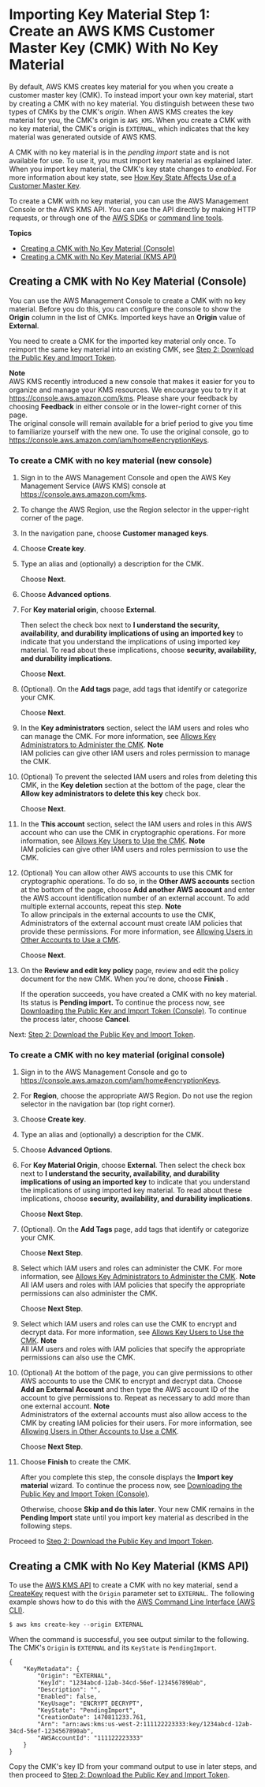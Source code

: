 # Importing Key Material Step 1: Create an AWS KMS Customer Master Key \(CMK\) With No Key Material<a name="importing-keys-create-cmk"></a>

By default, AWS KMS creates key material for you when you create a customer master key \(CMK\)\. To instead import your own key material, start by creating a CMK with no key material\. You distinguish between these two types of CMKs by the CMK's *origin*\. When AWS KMS creates the key material for you, the CMK's origin is `AWS_KMS`\. When you create a CMK with no key material, the CMK's origin is `EXTERNAL`, which indicates that the key material was generated outside of AWS KMS\.

A CMK with no key material is in the *pending import* state and is not available for use\. To use it, you must import key material as explained later\. When you import key material, the CMK's key state changes to *enabled*\. For more information about key state, see [How Key State Affects Use of a Customer Master Key](key-state.md)\.

To create a CMK with no key material, you can use the AWS Management Console or the AWS KMS API\. You can use the API directly by making HTTP requests, or through one of the [AWS SDKs](https://aws.amazon.com/tools/#sdk) or [command line tools](https://aws.amazon.com/tools/#cli)\.

**Topics**
+ [Creating a CMK with No Key Material \(Console\)](#importing-keys-create-cmk-console)
+ [Creating a CMK with No Key Material \(KMS API\)](#importing-keys-create-cmk-api)

## Creating a CMK with No Key Material \(Console\)<a name="importing-keys-create-cmk-console"></a>

You can use the AWS Management Console to create a CMK with no key material\. Before you do this, you can configure the console to show the **Origin** column in the list of CMKs\. Imported keys have an **Origin** value of **External**\.

You need to create a CMK for the imported key material only once\. To reimport the same key material into an existing CMK, see [Step 2: Download the Public Key and Import Token](importing-keys-get-public-key-and-token.md)\.

**Note**  
AWS KMS recently introduced a new console that makes it easier for you to organize and manage your KMS resources\. We encourage you to try it at [https://console\.aws\.amazon\.com/kms](https://console.aws.amazon.com/kms)\. Please share your feedback by choosing **Feedback** in either console or in the lower\-right corner of this page\.  
The original console will remain available for a brief period to give you time to familiarize yourself with the new one\. To use the original console, go to [https://console\.aws\.amazon\.com/iam/home\#encryptionKeys](https://console.aws.amazon.com/iam/home#encryptionKeys)\.

### To create a CMK with no key material \(new console\)<a name="import-keys-kms-console"></a>

1. Sign in to the AWS Management Console and open the AWS Key Management Service \(AWS KMS\) console at [https://console\.aws\.amazon\.com/kms](https://console.aws.amazon.com/kms)\.

1. To change the AWS Region, use the Region selector in the upper\-right corner of the page\.

1. In the navigation pane, choose **Customer managed keys**\.

1. Choose **Create key**\.

1. Type an alias and \(optionally\) a description for the CMK\. 

   Choose **Next**\.

1. Choose **Advanced options**\.

1. For **Key material origin**, choose **External**\. 

   Then select the check box next to **I understand the security, availability, and durability implications of using an imported key** to indicate that you understand the implications of using imported key material\. To read about these implications, choose **security, availability, and durability implications**\.

   Choose **Next**\.

1. \(Optional\)\. On the **Add tags** page, add tags that identify or categorize your CMK\. 

   Choose **Next**\.

1. In the **Key administrators** section, select the IAM users and roles who can manage the CMK\. For more information, see [Allows Key Administrators to Administer the CMK](key-policies.md#key-policy-default-allow-administrators)\. 
**Note**  
IAM policies can give other IAM users and roles permission to manage the CMK\.

1. \(Optional\) To prevent the selected IAM users and roles from deleting this CMK, in the **Key deletion** section at the bottom of the page, clear the **Allow key administrators to delete this key** check box\.

   Choose **Next**\.

1. In the **This account** section, select the IAM users and roles in this AWS account who can use the CMK in cryptographic operations\. For more information, see [Allows Key Users to Use the CMK](key-policies.md#key-policy-default-allow-users)\.
**Note**  
IAM policies can give other IAM users and roles permission to use the CMK\.

1. \(Optional\) You can allow other AWS accounts to use this CMK for cryptographic operations\. To do so, in the **Other AWS accounts** section at the bottom of the page, choose **Add another AWS account** and enter the AWS account identification number of an external account\. To add multiple external accounts, repeat this step\.
**Note**  
To allow principals in the external accounts to use the CMK, Administrators of the external account must create IAM policies that provide these permissions\. For more information, see [Allowing Users in Other Accounts to Use a CMK](key-policy-modifying-external-accounts.md)\.

   Choose **Next**\.

1. On the **Review and edit key policy** page, review and edit the policy document for the new CMK\. When you're done, choose **Finish** \.

   If the operation succeeds, you have created a CMK with no key material\. Its status is **Pending import\.** To continue the process now, see [Downloading the Public Key and Import Token \(Console\)](importing-keys-get-public-key-and-token.md#importing-keys-get-public-key-and-token-console)\. To continue the process later, choose **Cancel**\.

Next: [Step 2: Download the Public Key and Import Token](importing-keys-get-public-key-and-token.md)\.

### To create a CMK with no key material \(original console\)<a name="import-keys-iam-console"></a>

1. Sign in to the AWS Management Console and go to [https://console\.aws\.amazon\.com/iam/home\#encryptionKeys](https://console.aws.amazon.com/iam/home#encryptionKeys)\.

1. For **Region**, choose the appropriate AWS Region\. Do not use the region selector in the navigation bar \(top right corner\)\.

1. Choose **Create key**\.

1. Type an alias and \(optionally\) a description for the CMK\.

1. Choose **Advanced Options**\.

1. For **Key Material Origin**, choose **External**\. Then select the check box next to **I understand the security, availability, and durability implications of using an imported key** to indicate that you understand the implications of using imported key material\. To read about these implications, choose **security, availability, and durability implications**\.

   Choose **Next Step**\.

1. \(Optional\)\. On the **Add Tags** page, add tags that identify or categorize your CMK\. 

   Choose **Next Step**\.

1. Select which IAM users and roles can administer the CMK\. For more information, see [Allows Key Administrators to Administer the CMK](key-policies.md#key-policy-default-allow-administrators)\.
**Note**  
All IAM users and roles with IAM policies that specify the appropriate permissions can also administer the CMK\.

   Choose **Next Step**\.

1. Select which IAM users and roles can use the CMK to encrypt and decrypt data\. For more information, see [Allows Key Users to Use the CMK](key-policies.md#key-policy-default-allow-users)\.
**Note**  
All IAM users and roles with IAM policies that specify the appropriate permissions can also use the CMK\.

1. \(Optional\) At the bottom of the page, you can give permissions to other AWS accounts to use the CMK to encrypt and decrypt data\. Choose **Add an External Account** and then type the AWS account ID of the account to give permissions to\. Repeat as necessary to add more than one external account\.
**Note**  
Administrators of the external accounts must also allow access to the CMK by creating IAM policies for their users\. For more information, see [Allowing Users in Other Accounts to Use a CMK](key-policy-modifying-external-accounts.md)\.

   Choose **Next Step**\.

1. Choose **Finish** to create the CMK\.

   After you complete this step, the console displays the **Import key material** wizard\. To continue the process now, see [Downloading the Public Key and Import Token \(Console\)](importing-keys-get-public-key-and-token.md#importing-keys-get-public-key-and-token-console)\.

   Otherwise, choose **Skip and do this later**\. Your new CMK remains in the **Pending Import** state until you import key material as described in the following steps\.

Proceed to [Step 2: Download the Public Key and Import Token](importing-keys-get-public-key-and-token.md)\.

## Creating a CMK with No Key Material \(KMS API\)<a name="importing-keys-create-cmk-api"></a>

To use the [AWS KMS API](https://docs.aws.amazon.com/kms/latest/APIReference/) to create a CMK with no key material, send a [CreateKey](https://docs.aws.amazon.com/kms/latest/APIReference/API_CreateKey.html) request with the `Origin` parameter set to `EXTERNAL`\. The following example shows how to do this with the [AWS Command Line Interface \(AWS CLI\)](https://aws.amazon.com/cli/)\.

```
$ aws kms create-key --origin EXTERNAL
```

When the command is successful, you see output similar to the following\. The CMK's `Origin` is `EXTERNAL` and its `KeyState` is `PendingImport`\.

```
{
    "KeyMetadata": {
        "Origin": "EXTERNAL",
        "KeyId": "1234abcd-12ab-34cd-56ef-1234567890ab",
        "Description": "",
        "Enabled": false,
        "KeyUsage": "ENCRYPT_DECRYPT",
        "KeyState": "PendingImport",
        "CreationDate": 1470811233.761,
        "Arn": "arn:aws:kms:us-west-2:111122223333:key/1234abcd-12ab-34cd-56ef-1234567890ab",
        "AWSAccountId": "111122223333"
    }
}
```

Copy the CMK's key ID from your command output to use in later steps, and then proceed to [Step 2: Download the Public Key and Import Token](importing-keys-get-public-key-and-token.md)\.